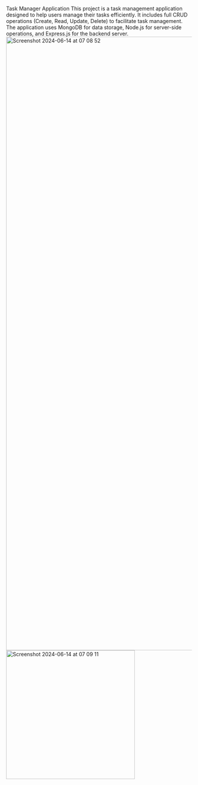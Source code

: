 Task Manager Application
This project is a task management application designed to help users manage their tasks efficiently.
It includes full CRUD operations (Create, Read, Update, Delete) to facilitate task management. 
The application uses MongoDB for data storage, Node.js for server-side operations, and Express.js for the backend server.
<img width="1662" alt="Screenshot 2024-06-14 at 07 08 52" src="https://github.com/D2S03/Task-Tracker-Solent-project/assets/94651035/c611e052-b935-4bcf-802f-0bbdf28cb200">
<img width="349" alt="Screenshot 2024-06-14 at 07 09 11" src="https://github.com/D2S03/Task-Tracker-Solent-project/assets/94651035/87f2a12b-472a-48e2-a7fe-152a64f1efa1">
